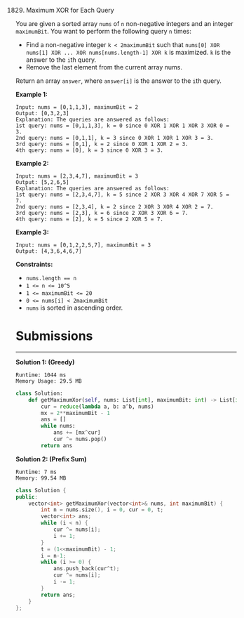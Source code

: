 1829. Maximum XOR for Each Query

You are given a sorted array `nums` of `n` non-negative integers and an integer `maximumBit`. You want to perform the following query `n` times:

* Find a non-negative integer `k < 2maximumBit` such that `nums[0] XOR nums[1] XOR ... XOR nums[nums.length-1] XOR k` is maximized. `k` is the answer to the `i`th query.
* Remove the last element from the current array nums.

Return an array `answer`, where `answer[i]` is the answer to the `i`th query.

 

**Example 1:**
```
Input: nums = [0,1,1,3], maximumBit = 2
Output: [0,3,2,3]
Explanation: The queries are answered as follows:
1st query: nums = [0,1,1,3], k = 0 since 0 XOR 1 XOR 1 XOR 3 XOR 0 = 3.
2nd query: nums = [0,1,1], k = 3 since 0 XOR 1 XOR 1 XOR 3 = 3.
3rd query: nums = [0,1], k = 2 since 0 XOR 1 XOR 2 = 3.
4th query: nums = [0], k = 3 since 0 XOR 3 = 3.
```

**Example 2:**
```
Input: nums = [2,3,4,7], maximumBit = 3
Output: [5,2,6,5]
Explanation: The queries are answered as follows:
1st query: nums = [2,3,4,7], k = 5 since 2 XOR 3 XOR 4 XOR 7 XOR 5 = 7.
2nd query: nums = [2,3,4], k = 2 since 2 XOR 3 XOR 4 XOR 2 = 7.
3rd query: nums = [2,3], k = 6 since 2 XOR 3 XOR 6 = 7.
4th query: nums = [2], k = 5 since 2 XOR 5 = 7.
```

**Example 3:**
```
Input: nums = [0,1,2,2,5,7], maximumBit = 3
Output: [4,3,6,4,6,7]
```

**Constraints:**

* `nums.length == n`
* `1 <= n <= 10^5`
* `1 <= maximumBit <= 20`
* `0 <= nums[i] < 2maximumBit`
* `nums` is sorted in ascending order.

# Submissions
---
**Solution 1: (Greedy)**
```
Runtime: 1044 ms
Memory Usage: 29.5 MB
```
```python
class Solution:
    def getMaximumXor(self, nums: List[int], maximumBit: int) -> List[int]:
        cur = reduce(lambda a, b: a^b, nums)
        mx = 2**maximumBit - 1
        ans = []
        while nums:
            ans += [mx^cur]
            cur ^= nums.pop()
        return ans
```

**Solution 2: (Prefix Sum)**
```
Runtime: 7 ms
Memory: 99.54 MB
```
```c++
class Solution {
public:
    vector<int> getMaximumXor(vector<int>& nums, int maximumBit) {
        int n = nums.size(), i = 0, cur = 0, t;
        vector<int> ans;
        while (i < n) {
            cur ^= nums[i];
            i += 1;
        }
        t = (1<<maximumBit) - 1;
        i = n-1;
        while (i >= 0) {
            ans.push_back(cur^t);
            cur ^= nums[i];
            i -= 1;
        }
        return ans;
    }
};
```
